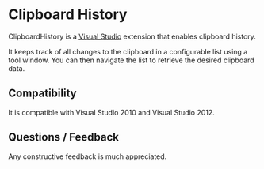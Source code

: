 # Clipboard History

ClipboardHistory is a <a href="http://www.microsoft.com/visualstudio/eng" target="_blank">Visual Studio</a>
extension that enables clipboard history.

It keeps track of all changes to the clipboard in a configurable list using a tool window.
You can then navigate the list to retrieve the desired clipboard data.

## Compatibility

It is compatible with Visual Studio 2010 and Visual Studio 2012.

## Questions / Feedback
Any constructive feedback is much appreciated.
